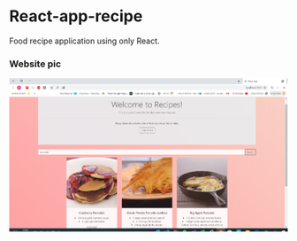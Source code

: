 # React-app-recipe
Food recipe application using only React.

### Website pic
![alt text](https://github.com/XOrRonX/React-app-recipe/blob/master/pic.PNG?raw=true)
